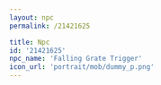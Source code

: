 ```yaml
---
layout: npc
permalink: /21421625

title: Npc
id: '21421625'
npc_name: 'Falling Grate Trigger'
icon_url: 'portrait/mob/dummy_p.png'
---
```

